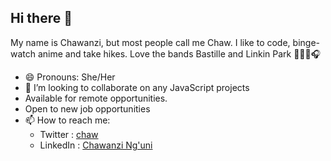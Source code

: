 ## Hi there 👋

My name is Chawanzi, but most people call me Chaw.
I like to code, binge-watch anime and take hikes.
Love the bands Bastille and Linkin Park 🤘🏾🎼🎧

- 😄 Pronouns: She/Her
- 👯 I’m looking to collaborate on any JavaScript projects
- Available for remote opportunities.
- Open to new job opportunities
- 📫 How to reach me: 
  - Twitter : [chaw](twitter.com/chaw36422087)
  - LinkedIn : [Chawanzi Ng'uni](https://www.linkedin.com/in/chawanzi-ng-uni-449328212/)

<!--
**chaw-bot/chaw-bot** is a ✨ _special_ ✨ repository because its `README.md` (this file) appears on your GitHub profile.

Here are some ideas to get you started:

- 🔭 I’m currently working on ...
- 🌱 I’m currently learning ...
- 👯 I’m looking to collaborate on ...
- 🤔 I’m looking for help with ...
- 💬 Ask me about ...
- 📫 How to reach me: ...
- 😄 Pronouns: ...
- ⚡ Fun fact: ...
-->

